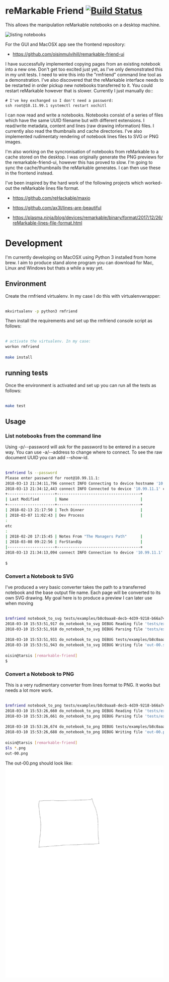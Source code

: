 # reMarkable Friend [![Build Status](https://travis-ci.org/oisinmulvihill/remarkable-friend.svg?branch=master)](https://travis-ci.org/oisinmulvihill/remarkable-friend)

This allows the manipulation reMarkable notebooks on a desktop machine.

![listing notebooks](https://github.com/oisinmulvihill/rmfriend-releases/raw/master/image/listing-notebooks.gif "listing-notebooks.gif")

For the GUI and MacOSX app see the frontend repository:

 - https://github.com/oisinmulvihill/remarkable-friend-ui

I have successfully implemented copying pages from an existing notebook into a
new one. Don't get too excited just yet, as I've only demonstrated this in my
unit tests. I need to wire this into the "rmfriend" command line tool as a
demonstration. I've also discovered that the reMarkable interface needs to
be restarted in order pickup new notebooks transferred to it. You could restart
reMarkable however that is slower. Currently I just manually do::

	# I've key exchanged so I don't need a password:
	ssh root@10.11.99.1 systemctl restart xochitl

I can now read and write a notebooks. Notebooks consist of a series of files
which have the same UUID filename but with different extensions. I read/write
metadata, content and lines (raw drawing information) files. I currently also
read the thumbnails and cache directories. I've also implemented rudimentaty rendering of notebook lines files to SVG or PNG images.

I'm also working on the syncronisation of notebooks from reMarkable to a cache
stored on the desktop. I was originally generate the PNG previews for the
remarkable-friend-ui, however this has proved to slow. I'm going to sync the
cache/thumbnails the reMarkable generates. I can then use these in the frontend
instead.

I've been inspired by the hard work of the following projects which worked-out
the reMarkable lines file format.

 - https://github.com/reHackable/maxio

 - https://github.com/ax3l/lines-are-beautiful

 - https://plasma.ninja/blog/devices/remarkable/binary/format/2017/12/26/reMarkable-lines-file-format.html

# Development

I'm currently developing on MacOSX using Python 3 installed from home brew. I
aim to produce stand alone program you can download for Mac, Linux and Windows
but thats a while a way yet.

## Environment


Create the rmfriend virtualenv. In my case I do this with virtualenvwrapper:

```bash

mkvirtualenv -p python3 rmfriend

```

Then install the requirements and set up the rmfriend console script as follows:

```bash

# activate the virtualenv. In my case:
workon rmfriend

make install

```


## running tests

Once the environment is activated and set up you can run all the tests as follows:

```bash

make test

```


## Usage


### List notebooks from the command line

Using -p/--password will ask for the password to be entered in a secure way. You
can use -a/--address to change where to connect. To see the raw document UUID
you can add --show-id.

```bash

$rmfriend ls --password
Please enter password for root@10.99.11.1:
2018-03-13 21:34:11,796 connect INFO Connecting to device hostname '10.99.11.1' username 'root'
2018-03-13 21:34:12,443 connect INFO Connected to device '10.99.11.1' changing to remote path '/home/root/.local/share/remarkable/xochitl'
+---------------------+-------------------------------------+
| Last Modified       | Name                                |
+---------------------+-------------------------------------+
| 2018-02-13 21:17:50 | Tech Dinner                         |
| 2018-03-07 11:02:43 | Dev Process                         |
:
etc
:
| 2018-02-20 17:15:45 | Notes From "The Managers Path"      |
| 2018-03-08 09:22:56 | ForStandUp                          |
|---------------------+-------------------------------------+
2018-03-13 21:34:13,094 connect INFO Connection to device '10.99.11.1' closed.

$

```


### Convert a Notebook to SVG

I've produced a very basic converter takes the path to a transferred notebook
and the base output file name. Each page will be converted to its own SVG
drawing. My goal here is to produce a preview I can later use when moving

```bash

$rmfriend notebook_to_svg tests/examples/b8c0aaa8-decb-4d39-9218-b66a7418aef9.lines  out
2018-03-10 15:53:51,917 do_notebook_to_svg DEBUG Reading file 'tests/examples/b8c0aaa8-decb-4d39-9218-b66a7418aef9.lines'
2018-03-10 15:53:51,918 do_notebook_to_svg DEBUG Parsing file 'tests/examples/b8c0aaa8-decb-4d39-9218-b66a7418aef9.lines'

2018-03-10 15:53:51,931 do_notebook_to_svg DEBUG tests/examples/b8c0aaa8-decb-4d39-9218-b66a7418aef9.lines has '1' pages.
2018-03-10 15:53:51,943 do_notebook_to_svg DEBUG Writing file 'out-00.svg'.

oisin@tarsis [remarkable-friend]
$

```


### Convert a Notebook to PNG

This is a very rudimentary converter from lines format to PNG. It works but
needs a lot more work.

```bash

$rmfriend notebook_to_png tests/examples/b8c0aaa8-decb-4d39-9218-b66a7418aef9.lines  out
2018-03-10 15:53:26,660 do_notebook_to_png DEBUG Reading file 'tests/examples/b8c0aaa8-decb-4d39-9218-b66a7418aef9.lines'
2018-03-10 15:53:26,661 do_notebook_to_png DEBUG Parsing file 'tests/examples/b8c0aaa8-decb-4d39-9218-b66a7418aef9.lines'

2018-03-10 15:53:26,674 do_notebook_to_png DEBUG tests/examples/b8c0aaa8-decb-4d39-9218-b66a7418aef9.lines has '1' pages.
2018-03-10 15:53:26,688 do_notebook_to_png DEBUG Writing file 'out-00.png'.

oisin@tarsis [remarkable-friend]
$ls *.png
out-00.png


```

The out-00.png should look like:
![out-00.png](https://github.com/oisinmulvihill/remarkable-friend/raw/master/out-00.png "out-00.png")

